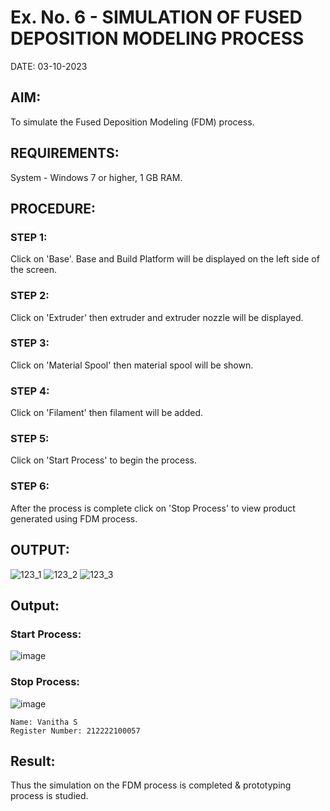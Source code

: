 # Ex. No. 6 - SIMULATION OF FUSED DEPOSITION MODELING PROCESS

DATE: 03-10-2023
## AIM:
To simulate the Fused Deposition Modeling (FDM) process.

## REQUIREMENTS:
System - Windows 7 or higher, 1 GB RAM.

## PROCEDURE:
### STEP 1: 
Click on 'Base'. Base and Build Platform will be displayed on the left side of the screen.
### STEP 2:
Click on 'Extruder' then extruder and extruder nozzle will be displayed.
### STEP 3:
Click on 'Material Spool' then material spool will be shown.
### STEP 4: 
Click on 'Filament' then filament will be added.
### STEP 5: 
Click on 'Start Process' to begin the process.
### STEP 6: 
After the process is complete click on 'Stop Process' to view product generated using FDM process.

## OUTPUT:
![123_1](https://github.com/Sellakumar1987/Ex.-No---6.-SIMULATION-OF-FUSED-DEPOSITION-MODELING-PROCESS/assets/113594316/998a5e1b-4fea-4f03-a323-dd49973513a7)
![123_2](https://github.com/Sellakumar1987/Ex.-No---6.-SIMULATION-OF-FUSED-DEPOSITION-MODELING-PROCESS/assets/113594316/92d9d5de-1d13-43b2-a354-c3429e38d50b)
![123_3](https://github.com/Sellakumar1987/Ex.-No---6.-SIMULATION-OF-FUSED-DEPOSITION-MODELING-PROCESS/assets/113594316/e05c97f8-b035-4e4d-86e8-f91a73aa95a8)

## Output:
### Start Process:
![image](https://github.com/Vanitha-SM/Ex.-No---6.-SIMULATION-OF-FUSED-DEPOSITION-MODELING-PROCESS/assets/119557985/5faa557e-d810-4b34-ae88-880763f9f72f)
### Stop Process:
![image](https://github.com/Vanitha-SM/Ex.-No---6.-SIMULATION-OF-FUSED-DEPOSITION-MODELING-PROCESS/assets/119557985/e61352b5-917a-476c-81b8-722b7c7b9417)

```
Name: Vanitha S
Register Number: 212222100057
```
## Result:
Thus the simulation on the FDM process is completed & prototyping process is studied.
